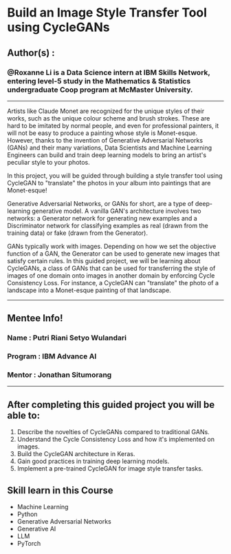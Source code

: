 # Build an Image Style Transfer Tool using CycleGANs

## Author(s) : 
### @Roxanne Li is a Data Science intern at IBM Skills Network, entering level-5 study in the Mathematics & Statistics undergraduate Coop program at McMaster University.
-------------------------------------------------------

Artists like Claude Monet are recognized for the unique styles of their works, such as the unique colour scheme and brush strokes. These are hard to be imitated by normal people, and even for professional painters, it will not be easy to produce a painting whose style is Monet-esque. However, thanks to the invention of Generative Adversarial Networks (GANs) and their many variations, Data Scientists and Machine Learning Engineers can build and train deep learning models to bring an artist's peculiar style to your photos.

In this project, you will be guided through building a style transfer tool using CycleGAN to "translate" the photos in your album into paintings that are Monet-esque!

Generative Adversarial Networks, or GANs for short, are a type of deep-learning generative model. A vanilla GAN's architecture involves two networks: a Generator network for generating new examples and a Discriminator network for classifying examples as real (drawn from the training data) or fake (drawn from the Generator). 

GANs typically work with images.  Depending on how we set the objective function of a GAN, the Generator can be used to generate new images that satisfy certain rules. In this guided project, we will be learning about CycleGANs, a class of GANs that can be used for transferring the style of images of one domain onto images in another domain by enforcing Cycle Consistency Loss. For instance, a CycleGAN can "translate" the photo of a landscape into a Monet-esque painting of that landscape.

--------------------------------------------------------
## Mentee Info!
### Name : Putri Riani Setyo Wulandari
### Program : IBM Advance AI
### Mentor : Jonathan Situmorang
--------------------------------------------------------

## After completing this guided project you will be able to:
1. Describe the novelties of CycleGANs compared to traditional GANs.
2. Understand the Cycle Consistency Loss and how it's implemented on images.
3. Build the CycleGAN architecture in Keras.
4. Gain good practices in training deep learning models.
5. Implement a pre-trained CycleGAN for image style transfer tasks.


## Skill learn in this Course
- Machine Learning
- Python
- Generative Adversarial Networks
- Generative AI
- LLM
- PyTorch
